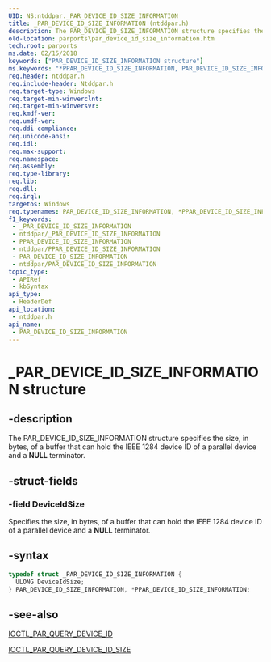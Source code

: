 ```yaml
---
UID: NS:ntddpar._PAR_DEVICE_ID_SIZE_INFORMATION
title: _PAR_DEVICE_ID_SIZE_INFORMATION (ntddpar.h)
description: The PAR_DEVICE_ID_SIZE_INFORMATION structure specifies the size, in bytes, of a buffer that can hold the IEEE 1284 device ID of a parallel device and a NULL terminator.
old-location: parports\par_device_id_size_information.htm
tech.root: parports
ms.date: 02/15/2018
keywords: ["PAR_DEVICE_ID_SIZE_INFORMATION structure"]
ms.keywords: "*PPAR_DEVICE_ID_SIZE_INFORMATION, PAR_DEVICE_ID_SIZE_INFORMATION, PAR_DEVICE_ID_SIZE_INFORMATION structure [Parallel Ports], PPAR_DEVICE_ID_SIZE_INFORMATION, PPAR_DEVICE_ID_SIZE_INFORMATION structure pointer [Parallel Ports], _PAR_DEVICE_ID_SIZE_INFORMATION, cisspd_388a088d-9dd7-4a6c-99ad-b1e725d91f72.xml, ntddpar/PAR_DEVICE_ID_SIZE_INFORMATION, ntddpar/PPAR_DEVICE_ID_SIZE_INFORMATION, parports.par_device_id_size_information"
req.header: ntddpar.h
req.include-header: Ntddpar.h
req.target-type: Windows
req.target-min-winverclnt: 
req.target-min-winversvr: 
req.kmdf-ver: 
req.umdf-ver: 
req.ddi-compliance: 
req.unicode-ansi: 
req.idl: 
req.max-support: 
req.namespace: 
req.assembly: 
req.type-library: 
req.lib: 
req.dll: 
req.irql: 
targetos: Windows
req.typenames: PAR_DEVICE_ID_SIZE_INFORMATION, *PPAR_DEVICE_ID_SIZE_INFORMATION
f1_keywords:
 - _PAR_DEVICE_ID_SIZE_INFORMATION
 - ntddpar/_PAR_DEVICE_ID_SIZE_INFORMATION
 - PPAR_DEVICE_ID_SIZE_INFORMATION
 - ntddpar/PPAR_DEVICE_ID_SIZE_INFORMATION
 - PAR_DEVICE_ID_SIZE_INFORMATION
 - ntddpar/PAR_DEVICE_ID_SIZE_INFORMATION
topic_type:
 - APIRef
 - kbSyntax
api_type:
 - HeaderDef
api_location:
 - ntddpar.h
api_name:
 - PAR_DEVICE_ID_SIZE_INFORMATION
---
```


# _PAR_DEVICE_ID_SIZE_INFORMATION structure


## -description

The PAR_DEVICE_ID_SIZE_INFORMATION structure specifies the size, in bytes, of a buffer that can hold the IEEE 1284 device ID of a parallel device and a <b>NULL</b> terminator.

## -struct-fields

### -field DeviceIdSize

Specifies the size, in bytes, of a buffer that can hold the IEEE 1284 device ID of a parallel device and a <b>NULL</b> terminator.

## -syntax

```cpp
typedef struct _PAR_DEVICE_ID_SIZE_INFORMATION {
  ULONG DeviceIdSize;
} PAR_DEVICE_ID_SIZE_INFORMATION, *PPAR_DEVICE_ID_SIZE_INFORMATION;
```

## -see-also

<a href="..\ntddpar\ni-ntddpar-ioctl_par_query_device_id.md">IOCTL_PAR_QUERY_DEVICE_ID</a>



<a href="..\ntddpar\ni-ntddpar-ioctl_par_query_device_id_size.md">IOCTL_PAR_QUERY_DEVICE_ID_SIZE</a>

